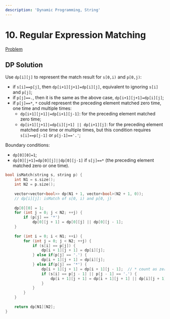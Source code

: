 ```yaml
---
description: 'Dynamic Programming, String'
---
```


# 10. Regular Expression Matching

[Problem](https://leetcode.com/problems/regular-expression-matching/)

## DP Solution

Use `dp[i][j]` to represent the match result for `s[0,i)` and `p[0,j)`:
- if `s[i]==p[j]`, then `dp[i+1][j+1]=dp[i][j]`, equivalent to ignoring `s[i]` and `p[j]`;
- if `p[j]==.`, then it is the same as the above case, `dp[i+1][j+1]=dp[i][j]`;
- if `p[j]==*`, `*` could represent the preceding element matched zero time, one time and multiple times:
    - `dp[i+1][j+1]|=dp[i+1][j-1]`: for the preceding element matched zero time;
    - `dp[i+1][j+1]|=dp[i][j+1] || dp[i+1][j]`: for the preceding element matched one time or multiple times, but this condition requires `s[i]==p[j-1]` or `p[j-1]=='.'`;

Boundary conditions:
- `dp[0][0]=1`;
- `dp[0][j+1]=dp[0][j]||dp[0][j-1]` if `s[j]==*` (the preceding element matched zero or one time).

```cpp
bool isMatch(string s, string p) {
    int N1 = s.size();
    int N2 = p.size();
    
    vector<vector<bool>> dp(N1 + 1, vector<bool>(N2 + 1, 0));
    // dp[i][j]: isMatch of s[0, i) and p[0, j)
    
    dp[0][0] = 1;
    for (int j = 0; j < N2; ++j) {
        if (p[j] == '*')
            dp[0][j + 1] = dp[0][j] || dp[0][j - 1];
    }
    
    for (int i = 0; i < N1; ++i) {
        for (int j = 0; j < N2; ++j) {
            if (s[i] == p[j]) {
                dp[i + 1][j + 1] = dp[i][j];
            } else if(p[j] == '.') {
                dp[i + 1][j + 1] = dp[i][j];
            } else if(p[j] == '*') {
                dp[i + 1][j + 1] = dp[i + 1][j - 1];  // * count as zero of  the preceding element
                if (s[i] == p[j - 1] || p[j - 1] == '.') {
                    dp[i + 1][j + 1] = dp[i + 1][j + 1] || dp[i][j + 1] || dp[i + 1][j];
                }
            }
        }
    }
    
    return dp[N1][N2];
}
```

